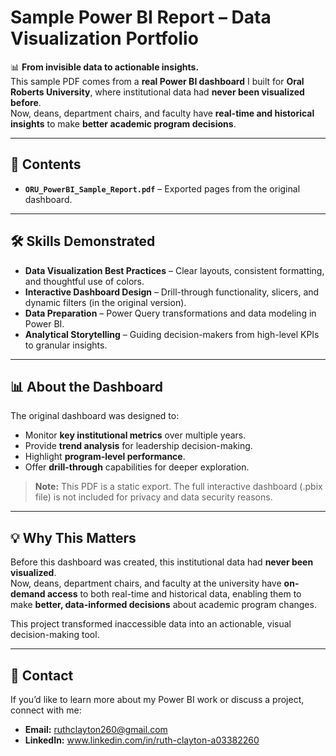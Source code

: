 # Sample Power BI Report – Data Visualization Portfolio  

📊 **From invisible data to actionable insights.**  
This sample PDF comes from a **real Power BI dashboard** I built for **Oral Roberts University**, where institutional data had **never been visualized before**.  
Now, deans, department chairs, and faculty have **real-time and historical insights** to make **better academic program decisions**.  

---

## 📂 Contents  
- **`ORU_PowerBI_Sample_Report.pdf`** – Exported pages from the original dashboard.  

---

## 🛠 Skills Demonstrated  
- **Data Visualization Best Practices** – Clear layouts, consistent formatting, and thoughtful use of colors.  
- **Interactive Dashboard Design** – Drill-through functionality, slicers, and dynamic filters (in the original version).  
- **Data Preparation** – Power Query transformations and data modeling in Power BI.  
- **Analytical Storytelling** – Guiding decision-makers from high-level KPIs to granular insights.  

---

## 📊 About the Dashboard  
The original dashboard was designed to:  
- Monitor **key institutional metrics** over multiple years.  
- Provide **trend analysis** for leadership decision-making.  
- Highlight **program-level performance**.  
- Offer **drill-through** capabilities for deeper exploration.  

> **Note:** This PDF is a static export. The full interactive dashboard (.pbix file) is not included for privacy and data security reasons.  

---

## 💡 Why This Matters  
Before this dashboard was created, this institutional data had **never been visualized**.  
Now, deans, department chairs, and faculty at the university have **on-demand access** to both real-time and historical data, enabling them to make **better, data-informed decisions** about academic program changes.  

This project transformed inaccessible data into an actionable, visual decision-making tool.  

---

## 📧 Contact  
If you’d like to learn more about my Power BI work or discuss a project, connect with me:  
- **Email:** ruthclayton260@gmail.com
- **LinkedIn:** www.linkedin.com/in/ruth-clayton-a03382260
